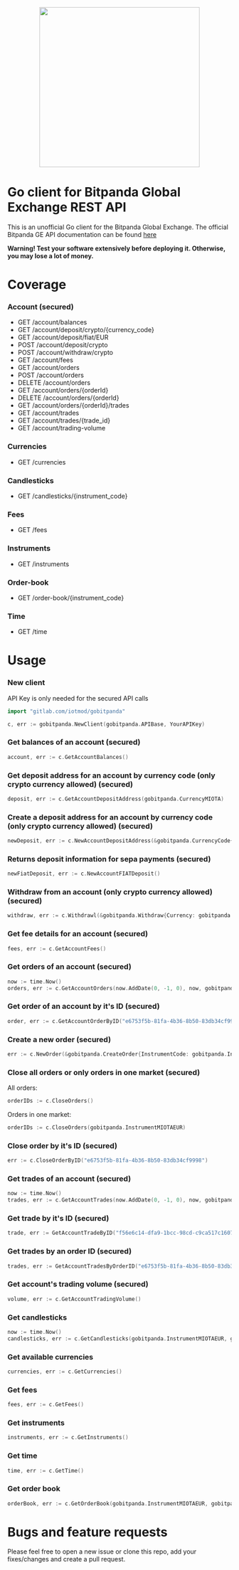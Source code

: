 <p align="center"><img src="https://gitlab.com/iotmod/gobitpanda/raw/master/logo.svg" width="360"></p>

# Go client for Bitpanda Global Exchange REST API
This is an unofficial Go client for the Bitpanda Global Exchange.
The official Bitpanda GE API documentation can be found [here](https://developers.bitpanda.com/exchange/)

**Warning! Test your software extensively before deploying it. Otherwise, you may lose a lot of money.**

# Coverage

### Account (secured)
* GET    /account/balances
* GET    /account/deposit/crypto/{currency_code}
* GET    /account/deposit/fiat/EUR
* POST   /account/deposit/crypto
* POST   /account/withdraw/crypto
* GET    /account/fees
* GET    /account/orders
* POST   /account/orders
* DELETE /account/orders
* GET    /account/orders/{orderId}
* DELETE /account/orders/{orderId}
* GET    /account/orders/{orderId}/trades
* GET    /account/trades
* GET    /account/trades/{trade_id}
* GET    /account/trading-volume

### Currencies
* GET /currencies

### Candlesticks
* GET /candlesticks/{instrument_code}

### Fees
* GET /fees

### Instruments
* GET /instruments

### Order-book
* GET /order-book/{instrument_code}

### Time
* GET /time


# Usage

### New client
API Key is only needed for the secured API calls

```go
import "gitlab.com/iotmod/gobitpanda"

c, err := gobitpanda.NewClient(gobitpanda.APIBase, YourAPIKey)
```

### Get balances of an account (secured)
```go
account, err := c.GetAccountBalances()
```

### Get deposit address for an account by currency code (only crypto currency allowed) (secured)
```go
deposit, err := c.GetAccountDepositAddress(gobitpanda.CurrencyMIOTA)
```

### Create a deposit address for an account by currency code (only crypto currency allowed) (secured)
```go
newDeposit, err := c.NewAccountDepositAddress(&gobitpanda.CurrencyCode{Code: gobitpanda.CurrencyMIOTA}) 
```

### Returns deposit information for sepa payments (secured)
```go
newFiatDeposit, err := c.NewAccountFIATDeposit()
```

### Withdraw from an account (only crypto currency allowed) (secured)
```go
withdraw, err := c.Withdrawl(&gobitpanda.Withdraw{Currency: gobitpanda.CurrencyMIOTA, Amount: "33", Recipient: gobitpanda.Recipient{Address: "999999999...", DestinationTag: ""}})
```

### Get fee details for an account (secured)
```go
fees, err := c.GetAccountFees()
```

### Get orders of an account (secured)
```go
now := time.Now()
orders, err := c.GetAccountOrders(now.AddDate(0, -1, 0), now, gobitpanda.InstrumentMIOTAEUR, true, true, "", "")
```

### Get order of an account by it's ID (secured)
```go
order, err := c.GetAccountOrderByID("e6753f5b-81fa-4b36-8b50-83db34cf9998")
```

### Create a new order (secured)
```go
err := c.NewOrder(&gobitpanda.CreateOrder{InstrumentCode: gobitpanda.InstrumentMIOTAEUR, Side: gobitpanda.OrderSideBuy, Type: gobitpanda.OrderTypeLimit, Amount: "125", Price: "0.08"})
```

### Close all orders or only orders in one market (secured)
All orders:
```go
orderIDs := c.CloseOrders()
```

Orders in one market:
```go
orderIDs := c.CloseOrders(gobitpanda.InstrumentMIOTAEUR)
```

###  Close order by it's ID (secured)
```go
err := c.CloseOrderByID("e6753f5b-81fa-4b36-8b50-83db34cf9998")
```

### Get trades of an account (secured)
```go
now := time.Now()
trades, err := c.GetAccountTrades(now.AddDate(0, -1, 0), now, gobitpanda.InstrumentMIOTAEUR, "", "")
```

### Get trade by it's ID (secured)
```go
trade, err := GetAccountTradeByID("f56e6c14-dfa9-1bcc-98cd-c9ca517c1607")
```

### Get trades by an order ID (secured)
```go
trades, err := GetAccountTradesByOrderID("e6753f5b-81fa-4b36-8b50-83db34cf9998")
```

### Get account's trading volume (secured)
```go
volume, err := c.GetAccountTradingVolume()
```

### Get candlesticks
```go
now := time.Now()
candlesticks, err := c.GetCandlesticks(gobitpanda.InstrumentMIOTAEUR, gobitpanda.UnitMinutes, gobitpanda.PeriodFifteenMinutes, now.AddDate(0, 0, -1), now)
```

### Get available currencies
```go
currencies, err := c.GetCurrencies()
```

### Get fees
```go
fees, err := c.GetFees()
```

### Get instruments
```go
instruments, err := c.GetInstruments()
```

### Get time
```go
time, err := c.GetTime()
```

### Get order book
```go
orderBook, err := c.GetOrderBook(gobitpanda.InstrumentMIOTAEUR, gobitpanda.LevelTwo)
```

# Bugs and feature requests
Please feel free to open a new issue or clone this repo, add your fixes/changes and create a pull request.
